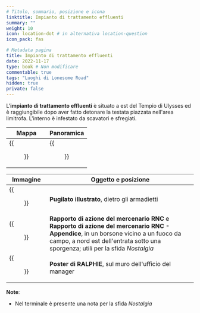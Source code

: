 ```yaml
---
# Titolo, sommario, posizione e icona
linktitle: Impianto di trattamento effluenti
summary: ""
weight: 10
icon: location-dot # in alternativa location-question
icon_pack: fas

# Metadata pagina
title: Impianto di trattamento effluenti
date: 2022-11-17
type: book # Non modificare
commentable: true
tags: "Luoghi di Lonesome Road"
hidden: true
private: false
---
```


<div class="fnv">

L'**impianto di trattamento effluenti** è situato a est del Tempio di Ulysses ed è raggiungibile dopo aver fatto detonare la testata piazzata nell'area limitrofa. L'interno è infestato da scavatori e sfregiati. 

| Mappa | Panoramica |
| ----- | ---------- |
| {{<figure src="fnv/WTP_loc.webp">}}      |  {{<figure src="fnv/Wastewater_treatment_plant.webp">}}          | 

| Immagine | Oggetto e posizione |
| -------- | ------------------- |
| {{<figure src="fnv/WTP_Pugilism_Illustrated.webp">}}         | **Pugilato illustrato**, dietro gli armadietti                    |
|  {{<figure src="fnv/LR_Ranger_action_reports.webp">}}        |  **Rapporto di azione del mercenario RNC** e **Rapporto di azione del mercenario RNC - Appendice**, in un borsone vicino a un fuoco da campo, a nord est dell'entrata sotto una sporgenza; utili per la sfida _Nostalgia_                   |
| {{<figure src="fnv/Ralphie_poster_Wastewater_TP.webp">}}         | **Poster di RALPHIE**, sul muro dell'ufficio del manager                    | 


**Note**:
- Nel terminale è presente una nota per la sfida _Nostalgia_

</div>

